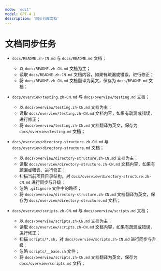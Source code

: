 ```yaml
---
mode: 'edit'
model: GPT-4.1
description: '同步仓库文档'
---
```


# 文档同步任务

- `docs/README.zh-CN.md` 与 `docs/README.md` 文档；
  - 以 `docs/README.zh-CN.md` 文档为主；
  - 读取 `docs/README.zh-CN.md` 文档内容，如果有疏漏或错误，进行修正；
  - 将 `docs/README.zh-CN.md` 文档翻译为英文，保存为 `docs/README.md` 文档；

- `docs/overview/testing.zh-CN.md` 与 `docs/overview/testing.md` 文档；
  - 以 `docs/overview/testing.zh-CN.md` 文档为主；
  - 读取 `docs/overview/testing.zh-CN.md` 文档内容，如果有疏漏或错误，进行修正；
  - 将 `docs/overview/testing.zh-CN.md` 文档翻译为英文，保存为 `docs/overview/testing.md` 文档；

- `docs/overview/directory-structure.zh-CN.md` 与 `docs/overview/directory-structure.md` 文档；
  - 以 `docs/overview/directory-structure.zh-CN.md` 文档为主；
  - 读取 `docs/overview/directory-structure.zh-CN.md` 文档内容，如果有疏漏或错误，进行修正；
  - 扫描当前项目目录结构，对 `docs/overview/directory-structure.zh-CN.md` 进行同步与升级；
  - 忽略 `.gitignore` 文件中的路径；
  - 将 `docs/overview/directory-structure.zh-CN.md` 文档翻译为英文，保存为 `docs/overview/directory-structure.md` 文档；

- `docs/overview/scripts.zh-CN.md` 与 `docs/overview/scripts.md` 文档；
  - 以 `docs/overview/scripts.zh-CN.md` 文档为主；
  - 读取 `docs/overview/scripts.zh-CN.md` 文档内容，如果有疏漏或错误，进行修正；
  - 扫描 `scripts/*.sh`，对 `docs/overview/scripts.zh-CN.md` 进行同步与升级；
  - 忽略 `scripts/__base.sh` 文件；
  - 将 `docs/overview/scripts.zh-CN.md` 文档翻译为英文，保存为 `docs/overview/scripts.md` 文档；
